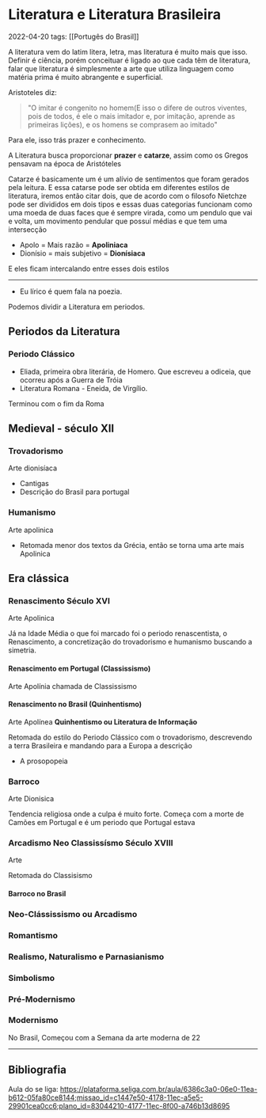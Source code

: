 # Literatura e Literatura Brasileira
2022-04-20
tags: [[Portugês do Brasil]]

A literatura vem do latim litera, letra, mas literatura é muito mais que isso. Definir é ciência, porém conceituar é ligado ao que cada têm de literatura, falar que literatura é simplesmente a arte que utiliza linguagem como matéria prima é muito abrangente e superficial.

Aristoteles diz: 
> "O imitar é congenito no homem(E isso o difere de outros viventes, pois de todos, é ele o mais imitador e, por imitação, aprende as primeiras lições), e os homens se comprasem ao imitado"

Para ele, isso trás prazer e conhecimento.

A Literatura busca proporcionar **prazer** e **catarze**, assim como os Gregos pensavam na época de Aristóteles

Catarze é basicamente um é um alívio de sentimentos que foram gerados pela leitura. E essa catarse pode ser obtida em diferentes estilos de literatura, iremos então citar dois, que de acordo com o filosofo Nietchze pode ser divididos em dois tipos e essas duas categorias funcionam como uma moeda de  duas faces que é sempre virada, como um pendulo que vai e volta, um movimento pendular que possuí médias e que tem uma intersecção

* Apolo = Mais razão = **Apoliniaca** 
* Dionísio = mais subjetivo = **Dionísiaca**

E eles ficam intercalando entre esses dois estilos

---------------------------------------------
* Eu lírico é quem fala na poezia.

Podemos dividir a Literatura em periodos.

## Periodos da Literatura

### Periodo Clássico
* Eliada, primeira obra literária, de Homero. Que escreveu a odiceia, que ocorreu após a Guerra de Tróia
* Literatura Romana - Eneida, de Virgílio.

Terminou com o fim da Roma

## Medieval -  século XII

### Trovadorismo
Arte dionisíaca

* Cantigas 
* Descrição do Brasil para portugal

### Humanismo
Arte apolinica

* Retomada menor dos textos da Grécia, então se torna  uma arte mais Apolinica


## Era clássica

### Renascimento Século XVI
Arte Apolinica

Já na Idade Média o que foi marcado foi o periodo renascentista, o Renascimento, a concretização do trovadorismo e humanismo buscando a simetria.

#### Renascimento em Portugal (Classissismo)
Arte Apolínia chamada de  Classissismo

####  Renascimento no Brasil (Quinhentismo)
Arte Apolínea **Quinhentismo ou Literatura de Informação**

Retomada do estilo do Periodo Clássico com o trovadorismo, descrevendo a terra Brasileira e mandando para a Europa a descrição

* A prosopopeia


### Barroco
Arte Dionisica

Tendencia religiosa onde a culpa é muito forte. Começa com a morte de Camões em Portugal e é um periodo que Portugal estava 

### Arcadismo Neo Classissísmo Século XVIII
Arte 

Retomada do Classisismo

#### Barroco no Brasil

### Neo-Clássissismo ou Arcadismo
### Romantismo
### Realismo, Naturalismo e Parnasianismo
### Simbolismo
### Pré-Modernismo
### Modernismo
No Brasil, Começou com a Semana da arte moderna de 22

-----------------------------------------------
## Bibliografia

Aula do se liga:
https://plataforma.seliga.com.br/aula/6386c3a0-06e0-11ea-b612-05fa80ce8144;missao_id=c1447e50-4178-11ec-a5e5-29901cea0cc6;plano_id=83044210-4177-11ec-8f00-a746b13d8695